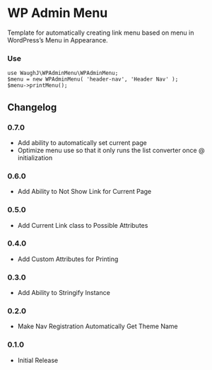 WP Admin Menu
=========================

Template for automatically creating link menu based on menu in WordPress’s Menu in Appearance.

### Use

    use WaughJ\WPAdminMenu\WPAdminMenu;
    $menu = new WPAdminMenu( 'header-nav', 'Header Nav' );
    $menu->printMenu();

## Changelog

### 0.7.0
* Add ability to automatically set current page
* Optimize menu use so that it only runs the list converter once @ initialization

### 0.6.0
* Add Ability to Not Show Link for Current Page

### 0.5.0
* Add Current Link class to Possible Attributes

### 0.4.0
* Add Custom Attributes for Printing

### 0.3.0
* Add Ability to Stringify Instance

### 0.2.0
* Make Nav Registration Automatically Get Theme Name

### 0.1.0
* Initial Release
